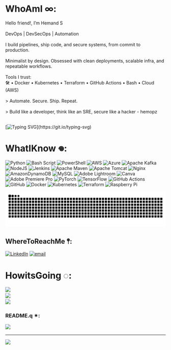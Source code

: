 # WhoAmI ∞:
 Hello friend!, I’m Hemand S<br><br>DevOps | DevSecOps | Automation<br><br>I build pipelines, ship code, and secure systems, from commit to production.<br><br>Minimalist by design. Obsessed with clean deployments, scalable infra, and repeatable workflows.<br><br>Tools I trust:  <br>🛠️ • Docker • Kubernetes • Terraform • GitHub Actions • Bash • Cloud (AWS)<br><br>> Automate. Secure. Ship. Repeat.<br><br>> Build like a developer, think like an SRE, secure like a hacker - hemopz<br><br>

[![Typing SVG](https://readme-typing-svg.demolab.com?font=Courier+Prime&pause=250&color=00FF88&center=true&vCenter=true&width=1000&lines=Hemand+S+is+the+name;AKA+Hemopz;Mastering+DevOps;Cloud-Native;Secure+by+Design;Where+dev+ends,I+begin.;I+Ship+the+Code.)](https://git.io/typing-svg)

# WhatIKnow 𖦹:
![Python](https://img.shields.io/badge/python-3670A0?style=for-the-badge&logo=python&logoColor=ffdd54) ![Bash Script](https://img.shields.io/badge/bash_script-%23121011.svg?style=for-the-badge&logo=gnu-bash&logoColor=white) ![PowerShell](https://img.shields.io/badge/PowerShell-%235391FE.svg?style=for-the-badge&logo=powershell&logoColor=white) ![AWS](https://img.shields.io/badge/AWS-%23FF9900.svg?style=for-the-badge&logo=amazon-aws&logoColor=white) ![Azure](https://img.shields.io/badge/azure-%230072C6.svg?style=for-the-badge&logo=microsoftazure&logoColor=white) ![Apache Kafka](https://img.shields.io/badge/Apache%20Kafka-000?style=for-the-badge&logo=apachekafka) ![NodeJS](https://img.shields.io/badge/node.js-6DA55F?style=for-the-badge&logo=node.js&logoColor=white) ![Jenkins](https://img.shields.io/badge/jenkins-%232C5263.svg?style=for-the-badge&logo=jenkins&logoColor=white) ![Apache Maven](https://img.shields.io/badge/Apache%20Maven-C71A36?style=for-the-badge&logo=Apache%20Maven&logoColor=white) ![Apache Tomcat](https://img.shields.io/badge/apache%20tomcat-%23F8DC75.svg?style=for-the-badge&logo=apache-tomcat&logoColor=black) ![Nginx](https://img.shields.io/badge/nginx-%23009639.svg?style=for-the-badge&logo=nginx&logoColor=white) ![AmazonDynamoDB](https://img.shields.io/badge/Amazon%20DynamoDB-4053D6?style=for-the-badge&logo=Amazon%20DynamoDB&logoColor=white) ![MySQL](https://img.shields.io/badge/mysql-4479A1.svg?style=for-the-badge&logo=mysql&logoColor=white) ![Adobe Lightroom](https://img.shields.io/badge/Adobe%20Lightroom-31A8FF.svg?style=for-the-badge&logo=Adobe%20Lightroom&logoColor=white) ![Canva](https://img.shields.io/badge/Canva-%2300C4CC.svg?style=for-the-badge&logo=Canva&logoColor=white) ![Adobe Premiere Pro](https://img.shields.io/badge/Adobe%20Premiere%20Pro-9999FF.svg?style=for-the-badge&logo=Adobe%20Premiere%20Pro&logoColor=white) ![PyTorch](https://img.shields.io/badge/PyTorch-%23EE4C2C.svg?style=for-the-badge&logo=PyTorch&logoColor=white) ![TensorFlow](https://img.shields.io/badge/TensorFlow-%23FF6F00.svg?style=for-the-badge&logo=TensorFlow&logoColor=white) ![GitHub Actions](https://img.shields.io/badge/github%20actions-%232671E5.svg?style=for-the-badge&logo=githubactions&logoColor=white) ![GitHub](https://img.shields.io/badge/github-%23121011.svg?style=for-the-badge&logo=github&logoColor=white) ![Docker](https://img.shields.io/badge/docker-%230db7ed.svg?style=for-the-badge&logo=docker&logoColor=white) ![Kubernetes](https://img.shields.io/badge/kubernetes-%23326ce5.svg?style=for-the-badge&logo=kubernetes&logoColor=white) ![Terraform](https://img.shields.io/badge/terraform-%235835CC.svg?style=for-the-badge&logo=terraform&logoColor=white) ![Raspberry Pi](https://img.shields.io/badge/-Raspberry_Pi-C51A4A?style=for-the-badge&logo=Raspberry-Pi)

<picture>
  <source media="(prefers-color-scheme: dark)" srcset="https://raw.githubusercontent.com/hemopz/hemopz/output/github-snake-dark.svg" />
  <source media="(prefers-color-scheme: light)" srcset="https://raw.githubusercontent.com/hemopz/hemopz/output/github-snake.svg" />
  <img alt="github-snake" src="https://raw.githubusercontent.com/hemopz/hemopz/output/github-snake.svg" />
</picture>

## WhereToReachMe 𖤣:
[![LinkedIn](https://img.shields.io/badge/LinkedIn-%230077B5.svg?logo=linkedin&logoColor=white)](https://linkedin.com/in/hemand-sreenivasan) [![email](https://img.shields.io/badge/Email-D14836?logo=gmail&logoColor=white)](mailto:hemandchindu2255@gmail.com) 

# HowitsGoing ◌:
![](https://github-readme-stats.vercel.app/api?username=hemopz&theme=gotham&hide_border=false&include_all_commits=true&count_private=false)<br/>
![](https://nirzak-streak-stats.vercel.app/?user=hemopz&theme=gotham&hide_border=false)<br/>
![](https://github-readme-stats.vercel.app/api/top-langs/?username=hemopz&theme=gotham&hide_border=false&include_all_commits=true&count_private=false&layout=compact)

### README.q ✴:
![](https://quotes-github-readme.vercel.app/api?type=horizontal&theme=dark)

---
[![](https://visitcount.itsvg.in/api?id=hemopz&icon=0&color=0)](https://visitcount.itsvg.in)

<!-- Proudly created with GPRM ( https://gprm.itsvg.in ) -->
